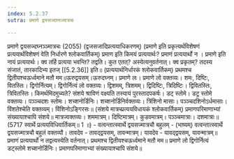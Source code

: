 ```yaml
---
index: 5.2.37
sutra: प्रमाणे द्वयसज्दघ्नञ्मात्रचः

---
```

प्रमाणे द्वयसज्दघ्नञ्ञ्मात्रचः (2055) (द्वजसजादिप्रत्ययाधिकरणम्) (प्रमाणे इति प्रकृत्यर्थविशेषणं प्रत्ययार्थविशेषणं वेति निर्धारणे श्लोकवार्तिकम्) प्रमाण इति किमयं प्रत्ययार्थः? प्रमाणं प्रत्ययार्थो न । प्रमाणे इति नायं प्रत्ययार्थः। क्व तर्हि प्रत्यया भवन्ति? तद्वति। कुत एतत्? अस्येत्यनुवर्तनात्। क्व प्रकृतम्? तदस्य संजातं, तारकादिभ्य इतज् [[5.2.36]] इति॥ (प्रत्ययार्थनिर्धारकं श्लोकवार्तिकम्) प्रथमश्च द्वितीयश्चऊर्ध्वमाने मतौ मम॥ऊरुद्वयसम्।ऊरुदघ्नम्। प्रमाणे लः। प्रमाणे लो वक्तव्यः। शमः, दिष्टिः, वितस्तिः। द्विगोर्नित्यम्। द्विगोर्नित्यं लो वक्तव्यः। द्विशमम्, त्रिशमम्। द्विदिष्टिः, त्रिदिष्टिः। द्विवितस्तिः, त्रिवितस्तिः। किमर्थमिदमुच्यते? संशये श्राविणं वक्ष्यति तस्यायं पुरस्तादपकर्षः। डट् स्तोमे। डट्र स्तोमे वक्तव्यः। पञ्ञ्चदशः स्तोमः। शच्शनोर्डिनिः। शच्शनोर्डिनिर्वक्तव्यः। त्रिंशिनो मासाः। पञ्ञ्चदशिनोऽर्धमासाः। विंशतेश्चेति वक्तव्यम्। विंशिनोऽङि्गरसः॥ (संशये मात्रच्प्रत्ययविधायकं श्लोकवार्तिकम्) प्रमाणपरिमाणाभ्यां संख्यायाश्चापि संशये॥ मात्रज्वक्तव्यः। शममात्रम्। दिष्टिमात्रम्। कुडवमात्रम्। पञ्ञ्चमात्राः। दशमात्राः॥ (5717 स्वार्थे प्रत्ययविधिवार्तिकम्॥ 1 ॥) - वत्वन्तात्स्वार्थे द्वयसज्मात्रचौ बहुलम् - (भाष्यम्) वत्वन्तात्स्वार्थे द्वयसज्मात्रचौ बहुलं वक्तव्यौ। तावदेव - तावद्द्वयसम्, तावन्मात्रम्। यावदेव - यावद्द्वयसम्, यावन्मात्रम्॥ प्रमाणं प्रत्ययार्थो न तद्वत्यस्येति वर्तनात्। प्रथमश्च द्वितीयश्चऊर्ध्वमाने मतौ मम॥ प्रमाणे लो द्विगोर्नित्यं डट्स्तोमे शच्शनोर्डिनिः। प्रमाणपरिमाणाभ्यां संख्यायाश्चापि संशये॥